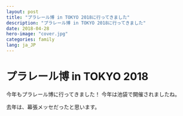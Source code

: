 ```yaml
---
layout: post
title: "プラレール博 in TOKYO 2018に行ってきました"
description: "プラレール博 in TOKYO 2018に行ってきました"
date: 2018-04-28
hero-image: "cover.jpg"
categories: family
lang: ja_JP
---
```


# プラレール博 in TOKYO 2018

今年もプラレール博に行ってきました！
今年は池袋で開催されましたね。

去年は、幕張メッセだったと思います。
